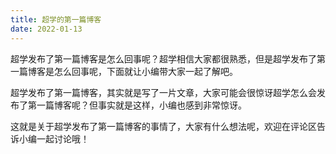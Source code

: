 ```yaml
---
title: 超学的第一篇博客
date: 2022-01-13
---
```


超学发布了第一篇博客是怎么回事呢？超学相信大家都很熟悉，但是超学发布了第一篇博客是怎么回事呢，下面就让小编带大家一起了解吧。

超学发布了第一篇博客，其实就是写了一片文章，大家可能会很惊讶超学怎么会发布了第一篇博客呢？但事实就是这样，小编也感到非常惊讶。

这就是关于超学发布了第一篇博客的事情了，大家有什么想法呢，欢迎在评论区告诉小编一起讨论哦！